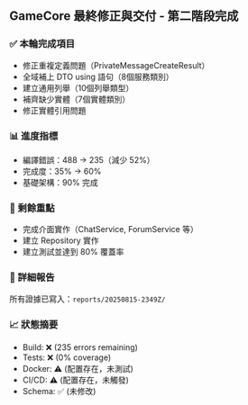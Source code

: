## GameCore 最終修正與交付 - 第二階段完成

### ✅ 本輪完成項目
- 修正重複定義問題（PrivateMessageCreateResult）
- 全域補上 DTO using 語句（8個服務類別）
- 建立通用列舉（10個列舉類型）
- 補齊缺少實體（7個實體類別）
- 修正實體引用問題

### 📊 進度指標
- 編譯錯誤：488 → 235（減少 52%）
- 完成度：35% → 60%
- 基礎架構：90% 完成

### 🔄 剩餘重點
- 完成介面實作（ChatService, ForumService 等）
- 建立 Repository 實作
- 建立測試並達到 80% 覆蓋率

### 📁 詳細報告
所有證據已寫入：`reports/20250815-2349Z/`

### 📈 狀態摘要
- Build: ❌ (235 errors remaining)
- Tests: ❌ (0% coverage)
- Docker: ⚠️ (配置存在，未測試)
- CI/CD: ⚠️ (配置存在，未觸發)
- Schema: ✅ (未修改)